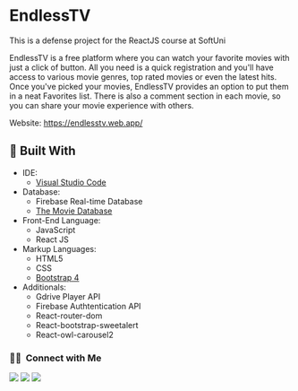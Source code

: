 # EndlessTV
This is a defense project for the ReactJS course at SoftUni

EndlessTV is a free platform where you can watch your favorite movies with just a click of
button. All you need is a quick registration and you'll have access to various movie genres,
top rated movies or even the latest hits. Once you've picked your movies, EndlessTV
provides an option to put them in a neat Favorites list. There is also a comment section in
each movie, so you can share your movie experience with others. <br/>

Website: https://endlesstv.web.app/ <br/>

 🔨 Built With
 --

- IDE:
  - [Visual Studio Code](https://code.visualstudio.com/ "Visual Studio Code")
- Database:
  - Firebase Real-time Database
  - [The Movie Database](https://www.themoviedb.org/?language=bg "The Movie Database")
- Front-End Language:
  - JavaScript
  - React JS
- Markup Languages:
  - HTML5
  - CSS
  - [Bootstrap 4](https://getbootstrap.com/ "Bootstrap 4")
- Additionals:
  - Gdrive Player API
  - Firebase Authtentication API
  - React-router-dom
  - React-bootstrap-sweetalert
  - React-owl-carousel2
 
### 🤝🏻  &nbsp;Connect with Me

<a href="https://tonsan-1.web.app/"><img src="https://img.shields.io/badge/portoflio-tonsan--1-blue"/></a>
<a href="https://www.linkedin.com/in/tonsan1/"><img src="https://img.shields.io/badge/-tonsan--1-0A66C2?style=flat&logo=linkedin&logoColor=white"/></a>
<a href="mailto:tonsan221@gmail.com"><img src="https://img.shields.io/badge/-tonsan221@gmail.com-EA4335?style=flat&logo=gmail&logoColor=white"/></a>
